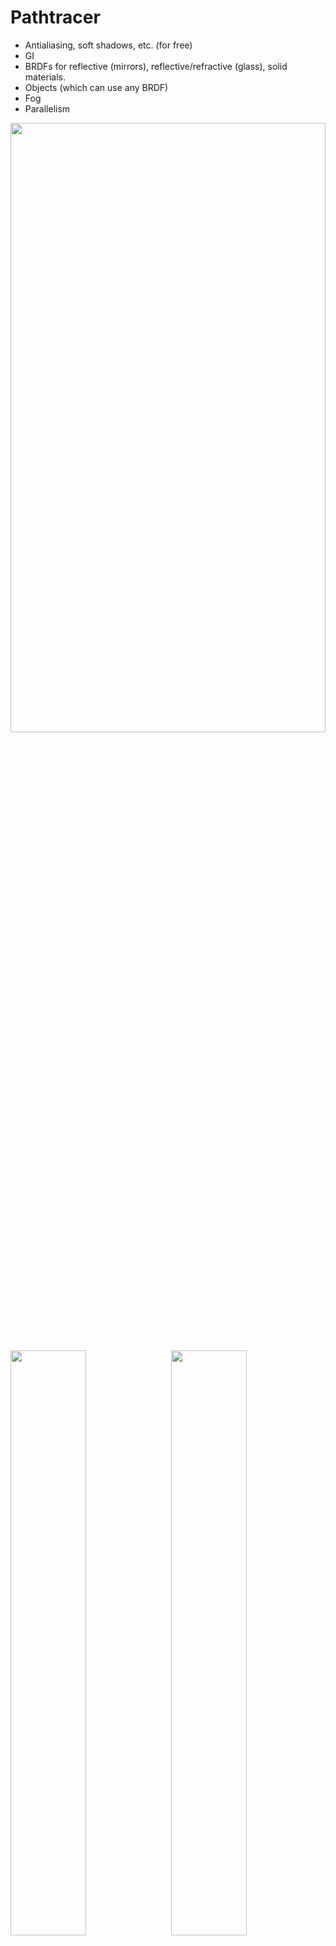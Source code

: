 # Pathtracer

- Antialiasing, soft shadows, etc. (for free)
- GI
- BRDFs for reflective (mirrors), reflective/refractive (glass), solid materials.
- Objects (which can use any BRDF)
- Fog
- Parallelism

<img src="https://user-images.githubusercontent.com/6099321/67159206-9fba8f80-f339-11e9-9541-dd41a7699b0f.jpg" align="center" height="50%" width="100%" /><br />

<img src="https://user-images.githubusercontent.com/6099321/67159199-96312780-f339-11e9-9b57-828d7a7e1ceb.jpg" align="left" height="49%" width="49%" />
<img src="https://user-images.githubusercontent.com/6099321/67159200-96c9be00-f339-11e9-8a17-f762259ab844.jpg" align="right" height="49%" width="49%" /><br />

# Rasterizer

- Objects
- Textures
- FXAA
- Shadow maps
- Clipping

![shadows](https://user-images.githubusercontent.com/6099321/67159203-98938180-f339-11e9-856e-448e4e8265a2.png)
![clipping](https://user-images.githubusercontent.com/6099321/67159201-97faeb00-f339-11e9-9bd1-6cf1495e6246.png)
